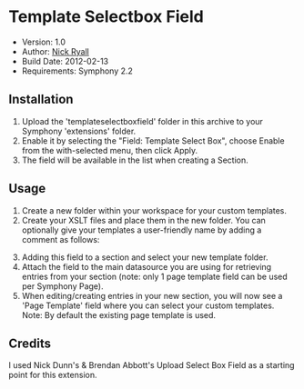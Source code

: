 # Template Selectbox Field
 
* Version: 1.0
* Author: [Nick Ryall](http://randb.com.au)
* Build Date: 2012-02-13
* Requirements: Symphony 2.2

## Installation
 
1. Upload the 'templateselectboxfield' folder in this archive to your Symphony 'extensions' folder.
2. Enable it by selecting the "Field: Template Select Box", choose Enable from the with-selected menu, then click Apply.
3. The field will be available in the list when creating a Section.

## Usage


1. Create a new folder within your workspace for your custom templates.
2. Create your XSLT files and place them in the new folder. You can optionally give your templates a user-friendly name by adding a comment as follows:

<!--
	Template: Template Name
-->

3. Adding this field to a section and select your new template folder.
4. Attach the field to the main datasource you are using for retrieving entries from your section (note: only 1 page template field can be used per Symphony Page). 
5. When editing/creating entries in your new section, you will now see a 'Page Template' field where you can select your custom templates. Note: By default the existing page template is used. 


## Credits

I used  Nick Dunn's & Brendan Abbott's Upload Select Box Field as a starting point for this extension.